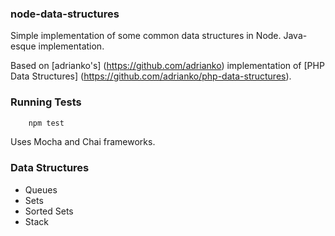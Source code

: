 ### node-data-structures


Simple implementation of some common data structures in Node. Java-esque implementation.

Based on [adrianko's] (https://github.com/adrianko) implementation of [PHP Data Structures] (https://github.com/adrianko/php-data-structures).

### Running Tests

```javascript
    npm test
```

Uses Mocha and Chai frameworks.

### Data Structures

- Queues
- Sets
- Sorted Sets
- Stack
